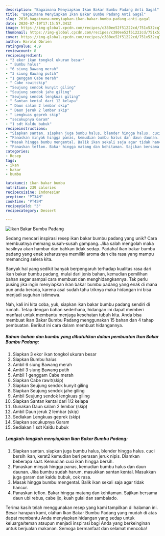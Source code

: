 ```yaml
---
description: "Bagaimana Menyiapkan Ikan Bakar Bumbu Padang Anti Gagal"
title: "Bagaimana Menyiapkan Ikan Bakar Bumbu Padang Anti Gagal"
slug: 2016-bagaimana-menyiapkan-ikan-bakar-bumbu-padang-anti-gagal
date: 2020-07-19T17:15:57.341Z
image: https://img-global.cpcdn.com/recipes/c380ee52f51222cd/751x532cq70/ikan-bakar-bumbu-padang-foto-resep-utama.jpg
thumbnail: https://img-global.cpcdn.com/recipes/c380ee52f51222cd/751x532cq70/ikan-bakar-bumbu-padang-foto-resep-utama.jpg
cover: https://img-global.cpcdn.com/recipes/c380ee52f51222cd/751x532cq70/ikan-bakar-bumbu-padang-foto-resep-utama.jpg
author: Harold Obrien
ratingvalue: 4.9
reviewcount: 8
recipeingredient:
- "3 ekor ikan tongkol ukuran besar"
- " Bumbu halus"
- "6 siung Bawang merah"
- "3 siung Bawang putih"
- "1 genggam Cabe merah"
- " Cabe rawitskip"
- "Seujung sendok kunyit giling"
- "Seujung sendok jahe giling"
- "Seujung sendok lengkuas giling"
- " Santan kental dari 12 kelapa"
- " Daun salam 2 lembar skip"
- " Daun jeruk 2 lembar skip"
- " Lengkuas geprek skip"
- "secukupnya Garam"
- "1 sdt Kaldu bubuk"
recipeinstructions:
- "Siapkan santan. siapkan juga bumbu halus, blender hingga halus. cuci bersih ikan, kerat2 kemudian beri perasan jeruk nipis. Diamkan beberapa saat. Kemudian cuci ikan hingga bersih."
- "Panaskan minyak hingga panas, kemudian bumbu halus dan daun daunan. Jika bumbu sudah harum, masukkan santan kental. Masukkan juga garam dan kaldu bubuk, cek rasa."
- "Masak hingga bumbu mengental. Balik ikan sekali saja agar tidak hancur."
- "Panaskan teflon. Bakar hingga matang dan kehitaman. Sajikan bersama daun ubi rebus, cabe ijo, kuah gulai dan sambalado."
categories:
- Resep
tags:
- ikan
- bakar
- bumbu

katakunci: ikan bakar bumbu 
nutrition: 239 calories
recipecuisine: Indonesian
preptime: "PT34M"
cooktime: "PT45M"
recipeyield: "3"
recipecategory: Dessert

---
```



![Ikan Bakar Bumbu Padang](https://img-global.cpcdn.com/recipes/c380ee52f51222cd/751x532cq70/ikan-bakar-bumbu-padang-foto-resep-utama.jpg)

Sedang mencari inspirasi resep ikan bakar bumbu padang yang unik? Cara membuatnya memang susah-susah gampang. Jika salah mengolah maka hasilnya akan hambar dan bahkan tidak sedap. Padahal ikan bakar bumbu padang yang enak seharusnya memiliki aroma dan cita rasa yang mampu memancing selera kita.



Banyak hal yang sedikit banyak berpengaruh terhadap kualitas rasa dari ikan bakar bumbu padang, mulai dari jenis bahan, kemudian pemilihan bahan segar sampai cara membuat dan menghidangkannya. Tak perlu pusing jika ingin menyiapkan ikan bakar bumbu padang yang enak di mana pun anda berada, karena asal sudah tahu triknya maka hidangan ini bisa menjadi suguhan istimewa.


Nah, kali ini kita coba, yuk, siapkan ikan bakar bumbu padang sendiri di rumah. Tetap dengan bahan sederhana, hidangan ini dapat memberi manfaat untuk membantu menjaga kesehatan tubuh kita. Anda bisa membuat Ikan Bakar Bumbu Padang menggunakan 15 bahan dan 4 tahap pembuatan. Berikut ini cara dalam membuat hidangannya.

<!--inarticleads1-->

##### Bahan-bahan dan bumbu yang dibutuhkan dalam pembuatan Ikan Bakar Bumbu Padang:

1. Siapkan 3 ekor ikan tongkol ukuran besar
1. Siapkan  Bumbu halus
1. Ambil 6 siung Bawang merah
1. Ambil 3 siung Bawang putih
1. Ambil 1 genggam Cabe merah
1. Siapkan  Cabe rawit(skip)
1. Siapkan Seujung sendok kunyit giling
1. Siapkan Seujung sendok jahe giling
1. Ambil Seujung sendok lengkuas giling
1. Siapkan  Santan kental dari 1/2 kelapa
1. Gunakan  Daun salam 2 lembar (skip)
1. Ambil  Daun jeruk 2 lembar (skip)
1. Sediakan  Lengkuas geprek (skip)
1. Siapkan secukupnya Garam
1. Sediakan 1 sdt Kaldu bubuk




<!--inarticleads2-->

##### Langkah-langkah menyiapkan Ikan Bakar Bumbu Padang:

1. Siapkan santan. siapkan juga bumbu halus, blender hingga halus. cuci bersih ikan, kerat2 kemudian beri perasan jeruk nipis. Diamkan beberapa saat. Kemudian cuci ikan hingga bersih.
1. Panaskan minyak hingga panas, kemudian bumbu halus dan daun daunan. Jika bumbu sudah harum, masukkan santan kental. Masukkan juga garam dan kaldu bubuk, cek rasa.
1. Masak hingga bumbu mengental. Balik ikan sekali saja agar tidak hancur.
1. Panaskan teflon. Bakar hingga matang dan kehitaman. Sajikan bersama daun ubi rebus, cabe ijo, kuah gulai dan sambalado.




Terima kasih telah menggunakan resep yang kami tampilkan di halaman ini. Besar harapan kami, olahan Ikan Bakar Bumbu Padang yang mudah di atas dapat membantu Anda menyiapkan hidangan yang sedap untuk keluarga/teman ataupun menjadi inspirasi bagi Anda yang berkeinginan untuk berjualan makanan. Semoga bermanfaat dan selamat mencoba!
